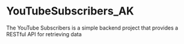 # YouTubeSubscribers_AK
The YouTube Subscribers is a simple backend project that provides a RESTful API for retrieving data 
